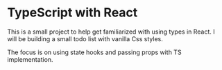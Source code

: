 # TypeScript with React

This is a small project to help get familiarized with using types in React.
I will be building a small todo list with vanilla Css styles.

The focus is on using state hooks and passing props with TS implementation.
